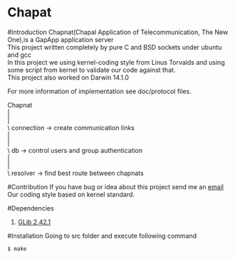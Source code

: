 Chapat
======
#Introduction
Chapnat(Chapal Application of Telecommunication, The New One),is a GapApp application server  
This project written completely by pure C and BSD sockets under ubuntu and gcc  
In this project we using kernel-coding style from Linus Torvalds and using some
script from kernel to validate our code against that.  
This project also worked on Darwin 14.1.0  

For more information of implementation see doc/protocol files.  

Chapnat  
  |  
  |  
  \ connection -> create communication links  
  |  
  |  
  \ db -> control users and group authentication  
  |  
  |  
  \ resolver -> find best route between chapnats  

#Contribution
If you have bug or idea about this project send me an [email](mailto:parham.alvani@gmail.com)  
Our coding style based on kernel standard.

#Dependencies
1. [GLib 2.42.1](https://developer.gnome.org/glib/2.42/)

#Installation
Going to src folder and execute following command

	$ make

